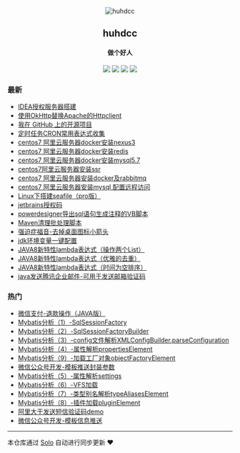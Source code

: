 <p align="center"><img alt="huhdcc" src="https://img.hacpai.com/file/2019/09/QQ图片20190901165702-8bf40bd3.jpg"></p><h2 align="center">
huhdcc
</h2>

<h4 align="center">做个好人</h4>
<p align="center"><a title="huhdcc" target="_blank" href="https://github.com/huhdcc/solo-blog"><img src="https://img.shields.io/github/last-commit/huhdcc/solo-blog.svg?style=flat-square&color=FF9900"></a>
<a title="GitHub repo size in bytes" target="_blank" href="https://github.com/huhdcc/solo-blog"><img src="https://img.shields.io/github/repo-size/huhdcc/solo-blog.svg?style=flat-square"></a>
<a title="Solo Version" target="_blank" href="https://github.com/b3log/solo/releases"><img src="https://img.shields.io/badge/solo-3.6.4-f1e05a.svg?style=flat-square&color=blueviolet"></a>
<a title="Hits" target="_blank" href="https://github.com/b3log/hits"><img src="https://hits.b3log.org/huhdcc/solo-blog.svg"></a></p>

### 最新

* [IDEA授权服务器搭建](https://www.huhdcc.top/articles/2019/09/03/1567503340844.html)
* [使用OkHttp替换Apache的Httpclient](https://www.huhdcc.top/articles/2019/09/03/1567488950089.html)
* [我在 GitHub 上的开源项目](https://www.huhdcc.top/my-github-repos)
* [定时任务CRON常用表达式收集](https://www.huhdcc.top/articles/2019/09/01/1567333245085.html)
* [centos7 阿里云服务器docker安装nexus3](https://www.huhdcc.top/articles/2019/09/01/1567333217431.html)
* [centos7 阿里云服务器docker安装redis](https://www.huhdcc.top/articles/2019/09/01/1567333194883.html)
* [centos7 阿里云服务器docker安装mysql5.7](https://www.huhdcc.top/articles/2019/09/01/1567333172459.html)
* [centos7阿里云服务器安装ssr](https://www.huhdcc.top/articles/2019/09/01/1567333137507.html)
* [centos7 阿里云服务器安装docker及rabbitmq](https://www.huhdcc.top/articles/2019/09/01/1567333104951.html)
* [centos7 阿里云服务器安装mysql 配置远程访问](https://www.huhdcc.top/articles/2019/09/01/1567333062045.html)
* [Linux下搭建seafile（pro版）](https://www.huhdcc.top/articles/2019/09/01/1567333046208.html)
* [jetbrains授权码](https://www.huhdcc.top/articles/2019/09/01/1567333010736.html)
* [powerdesigner导出sql语句生成注释的VB脚本](https://www.huhdcc.top/articles/2019/09/01/1567332989335.html)
* [Maven清理批处理脚本](https://www.huhdcc.top/articles/2019/09/01/1567332969162.html)
* [强迫症福音-去掉桌面图标小箭头](https://www.huhdcc.top/articles/2019/09/01/1567332948250.html)
* [jdk环境变量一键配置](https://www.huhdcc.top/articles/2019/09/01/1567332905549.html)
* [JAVA8新特性lambda表达式（操作两个List）](https://www.huhdcc.top/articles/2019/09/01/1567332862530.html)
* [JAVA8新特性lambda表达式（优雅的去重）](https://www.huhdcc.top/articles/2019/09/01/1567332839844.html)
* [JAVA8新特性lambda表达式（时间为空排序）](https://www.huhdcc.top/articles/2019/09/01/1567332821333.html)
* [java发送腾讯企业邮件-可用于发送邮箱验证码](https://www.huhdcc.top/articles/2019/09/01/1567332778815.html)

### 热门

* [微信支付-退款操作（JAVA版）](https://www.huhdcc.top/articles/2019/09/01/1567332589167.html)
* [Mybatis分析（1）-SqlSessionFactory](https://www.huhdcc.top/articles/2019/09/01/1567331946937.html)
* [Mybatis分析（2）-SqlSessionFactoryBuilder](https://www.huhdcc.top/articles/2019/09/01/1567332033694.html)
* [Mybatis分析（3）-config文件解析XMLConfigBuilder.parseConfiguration](https://www.huhdcc.top/articles/2019/09/01/1567332162637.html)
* [Mybatis分析（4）-属性解析propertiesElement](https://www.huhdcc.top/articles/2019/09/01/1567332355505.html)
* [Mybatis分析（9）-加载工厂对象objectFactoryElement](https://www.huhdcc.top/articles/2019/09/01/1567332498061.html)
* [微信公众号开发-模板推送封装参数](https://www.huhdcc.top/articles/2019/09/01/1567332691227.html)
* [Mybatis分析（5）-属性解析settings](https://www.huhdcc.top/articles/2019/09/01/1567332399709.html)
* [Mybatis分析（6）-VFS加载](https://www.huhdcc.top/articles/2019/09/01/1567332432225.html)
* [Mybatis分析（7）-类型别名解析typeAliasesElement](https://www.huhdcc.top/articles/2019/09/01/1567332454979.html)
* [Mybatis分析（8）-插件加载pluginElement](https://www.huhdcc.top/articles/2019/09/01/1567332481354.html)
* [阿里大于发送短信验证码demo](https://www.huhdcc.top/articles/2019/09/01/1567332547114.html)
* [微信公众号开发-模板信息推送](https://www.huhdcc.top/articles/2019/09/01/1567332666563.html)



---

本仓库通过 [Solo](https://github.com/b3log/solo) 自动进行同步更新 ❤️ 